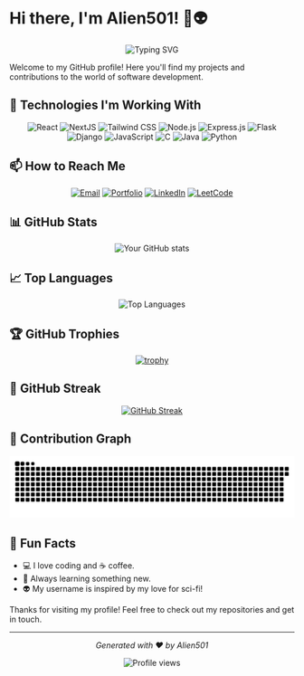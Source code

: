 # Hi there, I'm Alien501! 👋👽

<div align="center">
  
  ![Typing SVG](https://readme-typing-svg.herokuapp.com?font=Fira+Code&pause=1000&color=00FF00&width=435&lines=Just+a+Normal+Programmer;Always+learning+something+new;Coffee+%2B+Code+%3D+%E2%9D%A4%EF%B8%8F)

</div>

Welcome to my GitHub profile! Here you'll find my projects and contributions to the world of software development.

## 🚀 Technologies I'm Working With

<div align="center">

  ![React](https://img.shields.io/badge/-React-61DAFB?style=for-the-badge&logo=react&logoColor=black)
  ![NextJS](https://img.shields.io/badge/-NextUI-000000?style=for-the-badge&logo=next.js&logoColor=white)
  ![Tailwind CSS](https://img.shields.io/badge/-Tailwind_CSS-38B2AC?style=for-the-badge&logo=tailwind-css&logoColor=white)
  ![Node.js](https://img.shields.io/badge/-Node.js-339933?style=for-the-badge&logo=node.js&logoColor=white)
  ![Express.js](https://img.shields.io/badge/-Express.js-000000?style=for-the-badge&logo=express&logoColor=white)
  ![Flask](https://img.shields.io/badge/-Flask-000000?style=for-the-badge&logo=flask&logoColor=white)
  ![Django](https://img.shields.io/badge/-Django-092E20?style=for-the-badge&logo=django&logoColor=white)
  ![JavaScript](https://img.shields.io/badge/-JavaScript-F7DF1E?style=for-the-badge&logo=javascript&logoColor=black)
  ![C](https://img.shields.io/badge/-C-A8B9CC?style=for-the-badge&logo=c&logoColor=black)
  ![Java](https://img.shields.io/badge/-Java-007396?style=for-the-badge&logo=java&logoColor=white)
  ![Python](https://img.shields.io/badge/-Python-3776AB?style=for-the-badge&logo=python&logoColor=white)

</div>

## 📫 How to Reach Me

<div align="center">

  [![Email](https://img.shields.io/badge/-Email-D14836?style=for-the-badge&logo=gmail&logoColor=white)](mailto:cvignesh404@gmail.com)
  [![Portfolio](https://img.shields.io/badge/-Portfolio-000000?style=for-the-badge&logo=vercel&logoColor=white)](https://portfolio-alien501s-projects.vercel.app/)
  [![LinkedIn](https://img.shields.io/badge/-LinkedIn-0077B5?style=for-the-badge&logo=linkedin&logoColor=white)](https://www.linkedin.com/in/vignesh-chellapandi-2207b5257/)
  [![LeetCode](https://img.shields.io/badge/-LeetCode-FFA116?style=for-the-badge&logo=leetcode&logoColor=black)](https://leetcode.com/u/cvignesh404/)

</div>

## 📊 GitHub Stats

<div align="center">
  <img src="https://github-readme-stats.vercel.app/api?username=Alien501&show_icons=true&theme=radical" alt="Your GitHub stats" />
</div>

## 📈 Top Languages

<div align="center">
  <img src="https://github-readme-stats.vercel.app/api/top-langs/?username=Alien501&layout=compact&theme=radical" alt="Top Languages" />
</div>

## 🏆 GitHub Trophies

<div align="center">
  
  [![trophy](https://github-profile-trophy.vercel.app/?username=Alien501&theme=onedark)](https://github.com/ryo-ma/github-profile-trophy)

</div>

## 📅 GitHub Streak

<div align="center">
  
  [![GitHub Streak](https://github-readme-streak-stats.herokuapp.com/?user=Alien501&theme=dark)](https://git.io/streak-stats)

</div>

## 🐍 Contribution Graph

<div align="center">
  <img src="https://github.com/Alien501/Alien501/blob/output/github-contribution-grid-snake.svg" alt="snake" />
</div>

## 🚀 Fun Facts

- 💻 I love coding and ☕ coffee.
- 🌱 Always learning something new.
- 👽 My username is inspired by my love for sci-fi!

Thanks for visiting my profile! Feel free to check out my repositories and get in touch.

---

<div align="center">
  
  *Generated with ❤️ by Alien501*
  
  <img src="https://komarev.com/ghpvc/?username=Alien501&color=blueviolet" alt="Profile views" />

</div>
